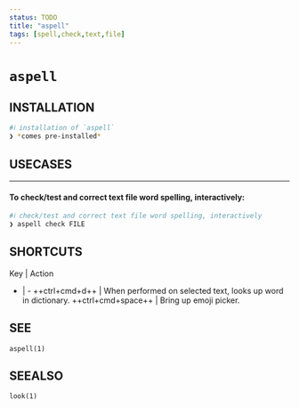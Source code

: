 ```yaml
---
status: TODO
title: "aspell"
tags: [spell,check,text,file]
---
```


# `aspell`

## INSTALLATION


```bash
#ℹ︎ installation of `aspell`
❯ *comes pre-installed*
```


## USECASES

----
#### To check/test and correct text file word spelling, interactively:


```bash
#ℹ︎ check/test and correct text file word spelling, interactively
❯ aspell check FILE
```



## SHORTCUTS

Key | Action
- | -
++ctrl+cmd+d++ | When performed on selected text, looks up word in dictionary.
++ctrl+cmd+space++ | Bring up emoji picker.

## SEE

    aspell(1)

## SEEALSO

    look(1)


